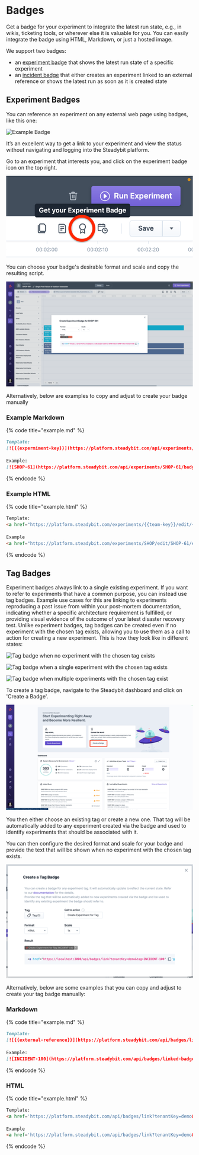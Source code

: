 # Badges
Get a badge for your experiment to integrate the latest run state, e.g., in wikis, ticketing tools, or wherever else it is valuable for you. You can easily integrate the badge using HTML, Markdown, or just a hosted image.

We support two badges:

- an [experiment badge](#experiment-badges) that shows the latest run state of a specific experiment
- an [incident badge](#badges-linked-to-external-references) that either creates an experiment linked to an external reference or shows the latest run as soon as it is created state

## Experiment Badges

You can reference an experiment on any external web page using badges, like this one:

![Example Badge](https://platform.steadybit.com/api/experiments/SHOP-61/badge.svg?tenantKey=demo)

It’s an excellent way to get a link to your experiment and view the status without navigating and logging into the Steadybit platform.

Go to an experiment that interests you, and click on the experiment badge icon on the top right.

![Steadybit Experiment Editor - Create Experiment Badge](experiment-badge-1.png)

You can choose your badge's desirable format and scale and copy the resulting script.

![Steadybit Experiment Editor - Configure Experiment Badge](experiment-badge-2.png)

Alternatively, below are examples to copy and adjust to create your badge manually

### Example Markdown

{% code title="example.md" %}
```markdown
Template:
[![{{expermiment-key}}](https://platform.steadybit.com/api/experiments/{{experiment-key}}/badge.svg?tenantKey={{tenant-key}})](https://platform.steadybit.com/experiments/{{team-key}}/edit/{{experiment-key}}/executions/?tenant={{tenant-key}}~)

Example:
[![SHOP-61](https://platform.steadybit.com/api/experiments/SHOP-61/badge.svg?tenantKey=demo)](https://platform.steadybit.com/experiments/SHOP/edit/SHOP-61/executions/?tenant=demo~)
```
{% endcode %}

### Example HTML

{% code title="example.html" %}
```html
Template: 
<a href="https://platform.steadybit.com/experiments/{{team-key}}/edit/{{experiment-key}}/executions/?tenant={{tenant-key}}~" rel="nofollow"><img alt="{{experiment-key}}" src="https://platform.steadybit.com/api/experiments/{{experiment-key}}/badge.svg?tenantKey={{tenant-key}}" style="max-width: 100%;"></a>

Example
<a href="https://platform.steadybit.com/experiments/SHOP/edit/SHOP-61/executions/?tenant=demo~" rel="nofollow"><img alt="SHOP-61" src="https://platform.steadybit.com/api/experiments/SHOP-61/badge.svg?tenantKey=demo" style="max-width: 100%;"></a>
```
{% endcode %}

## Tag Badges

Experiment badges always link to a single existing experiment.
If you want to refer to experiments that have a common purpose, you can instead use tag badges.
Example use cases for this are linking to experiments reproducing a past issue from within your post-mortem documentation, indicating whether a specific architecture requirement is fulfilled, or providing visual evidence of the outcome of your latest disaster recovery test.
Unlike experiment badges, tag badges can be created even if no experiment with the chosen tag exists, allowing you to use them as a call to action for creating a new experiment.
This is how they look like in different states:

![Tag badge when no experiment with the chosen tag exists](https://platform.steadybit.com/api/badges/linked-badge.svg?tenantKey=demo\&tag=INCIDENT-100\&createCaption=Create%20experiment%20for%20incident%20100)

![Tag badge when a single experiment with the chosen tag exists](https://platform.steadybit.com/api/badges/linked-badge.svg?tenantKey=demo\&tag=SMOKETEST\&createCaption=Create%20experiment%20for%20incident%20100)

![Tag badge when multiple experiments with the chosen tag exist](https://platform.steadybit.com/api/badges/linked-badge.svg?tenantKey=demo\&tag=Datadog\&createCaption=Create%20experiment%20for%20incident%20100)

To create a tag badge, navigate to the Steadybit dashboard and click on 'Create a Badge'.

![Steadybit Dashboard - Create a Badge](tag-badge-1.png)

You then either choose an existing tag or create a new one.
That tag will be automatically added to any experiment created via the badge and used to identify experiments that should be associated with it.

You can then configure the desired format and scale for your badge and provide the text that will be shown when no experiment with the chosen tag exists.

![Steadybit Dashboard - Create a Tag Badge](tag-badge-2.png)

Alternatively, below are some examples that you can copy and adjust to create your tag badge manually:

### Markdown

{% code title="example.md" %}
```markdown
Template:
[![{{external-reference}}](https://platform.steadybit.com/api/badges/linked-badge.svg?tenantKey=demo&tag={{tag}})](https://platform.steadybit.com/api/badges/link?tenantKey=demo&tag={{tag}})

Example:
[![INCIDENT-100](https://platform.steadybit.com/api/badges/linked-badge.svg?tenantKey=demo&tag=INCIDENT-100&createCaption=Create%20experiment%20for%20incident%20100)](https://platform.steadybit.com/api/badges/link?tenantKey=demo&tag=INCIDENT-100)
```
{% endcode %}

### HTML

{% code title="example.html" %}
```html
Template: 
<a href='https://platform.steadybit.com/api/badges/link?tenantKey=demo&tag={{tag}}' target='_blank'><img alt="{{external-reference}}" src='https://platform.steadybit.com/api/badges/linked-badge.svg?tenantKey=demo&tag={{tag}}'></a>

Example
<a href='https://platform.steadybit.com/api/badges/link?tenantKey=demo&tag=INCIDENT-100' target='_blank'><img alt="INCIDENT-100" src='https://platform.steadybit.com/api/badges/linked-badge.svg?tenantKey=demo&tag=INCIDENT-100&createCaption=Create%20experiment%20for%20incident%20100'></a>
```
{% endcode %}
